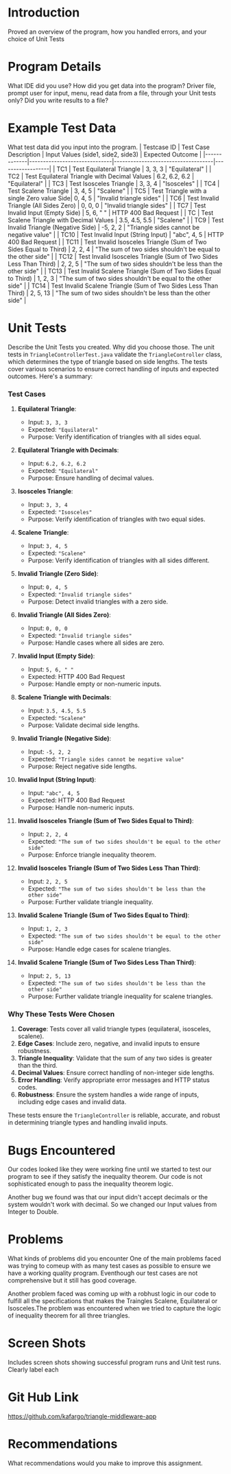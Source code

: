 # Introduction

Proved an overview of the program, how you handled errors, and your choice of Unit Tests

# Program Details

What IDE did you use? How did you get data into the program? Driver file, prompt user for input, menu, read
data from a file, through your Unit tests only? Did you write results to a file?

# Example Test Data

What test data did you input into the program.
| Testcase ID | Test Case Description        | Input Values (side1, side2, side3) | Expected Outcome |
|-------------|------------------------------|------------------------------------|------------------|
| TC1         | Test Equilateral Triangle    | 3, 3, 3                            | "Equilateral"    |
| TC2         | Test Equilateral Triangle with Decimal Values | 6.2, 6.2, 6.2 | "Equilateral" |
| TC3         | Test Isosceles Triangle      | 3, 3, 4 | "Isosceles" |
| TC4         | Test Scalene Triangle        | 3, 4, 5 | "Scalene" |
| TC5         | Test Triangle with a single Zero value Side| 0, 4, 5 | "Invalid triangle sides" |
| TC6         | Test Invalid Triangle (All Sides Zero) | 0, 0, 0 | "Invalid triangle sides" |
| TC7         | Test Invalid Input (Empty Side) | 5, 6, " " | HTTP 400 Bad Request |
| TC          | Test Scalene Triangle with Decimal Values | 3.5, 4.5, 5.5 | "Scalene" |
| TC9         | Test Invalid Triangle (Negative Side) | -5, 2, 2 | "Triangle sides cannot be negative value" |
| TC10        | Test Invalid Input (String Input) | "abc", 4, 5 | HTTP 400 Bad Request |
| TC11        | Test Invalid Isosceles Triangle (Sum of Two Sides Equal to Third) | 2, 2, 4 | "The sum of two sides shouldn't be equal to the other side" |
| TC12        | Test Invalid Isosceles Triangle (Sum of Two Sides Less Than Third) | 2, 2, 5 | "The sum of two sides shouldn't be less than the other side" |
| TC13        | Test Invalid Scalene Triangle (Sum of Two Sides Equal to Third) | 1, 2, 3 | "The sum of two sides shouldn't be equal to the other side" |
| TC14        | Test Invalid Scalene Triangle (Sum of Two Sides Less Than Third) | 2, 5, 13 | "The sum of two sides shouldn't be less than the other side" |


# Unit Tests

Describe the Unit Tests you created. Why did you choose those.
The unit tests in `TriangleControllerTest.java` validate the `TriangleController` class, which determines the type of triangle based on side lengths. The tests cover various scenarios to ensure correct handling of inputs and expected outcomes. Here's a summary:

### **Test Cases**
1. **Equilateral Triangle**:
   - Input: `3, 3, 3`
   - Expected: `"Equilateral"`
   - Purpose: Verify identification of triangles with all sides equal.

2. **Equilateral Triangle with Decimals**:
   - Input: `6.2, 6.2, 6.2`
   - Expected: `"Equilateral"`
   - Purpose: Ensure handling of decimal values.

3. **Isosceles Triangle**:
   - Input: `3, 3, 4`
   - Expected: `"Isosceles"`
   - Purpose: Verify identification of triangles with two equal sides.

4. **Scalene Triangle**:
   - Input: `3, 4, 5`
   - Expected: `"Scalene"`
   - Purpose: Verify identification of triangles with all sides different.

5. **Invalid Triangle (Zero Side)**:
   - Input: `0, 4, 5`
   - Expected: `"Invalid triangle sides"`
   - Purpose: Detect invalid triangles with a zero side.

6. **Invalid Triangle (All Sides Zero)**:
   - Input: `0, 0, 0`
   - Expected: `"Invalid triangle sides"`
   - Purpose: Handle cases where all sides are zero.

7. **Invalid Input (Empty Side)**:
   - Input: `5, 6, " "`
   - Expected: HTTP 400 Bad Request
   - Purpose: Handle empty or non-numeric inputs.

8. **Scalene Triangle with Decimals**:
   - Input: `3.5, 4.5, 5.5`
   - Expected: `"Scalene"`
   - Purpose: Validate decimal side lengths.

9. **Invalid Triangle (Negative Side)**:
   - Input: `-5, 2, 2`
   - Expected: `"Triangle sides cannot be negative value"`
   - Purpose: Reject negative side lengths.

10. **Invalid Input (String Input)**:
    - Input: `"abc", 4, 5`
    - Expected: HTTP 400 Bad Request
    - Purpose: Handle non-numeric inputs.

11. **Invalid Isosceles Triangle (Sum of Two Sides Equal to Third)**:
    - Input: `2, 2, 4`
    - Expected: `"The sum of two sides shouldn't be equal to the other side"`
    - Purpose: Enforce triangle inequality theorem.

12. **Invalid Isosceles Triangle (Sum of Two Sides Less Than Third)**:
    - Input: `2, 2, 5`
    - Expected: `"The sum of two sides shouldn't be less than the other side"`
    - Purpose: Further validate triangle inequality.

13. **Invalid Scalene Triangle (Sum of Two Sides Equal to Third)**:
    - Input: `1, 2, 3`
    - Expected: `"The sum of two sides shouldn't be equal to the other side"`
    - Purpose: Handle edge cases for scalene triangles.

14. **Invalid Scalene Triangle (Sum of Two Sides Less Than Third)**:
    - Input: `2, 5, 13`
    - Expected: `"The sum of two sides shouldn't be less than the other side"`
    - Purpose: Further validate triangle inequality for scalene triangles.

### **Why These Tests Were Chosen**
1. **Coverage**: Tests cover all valid triangle types (equilateral, isosceles, scalene).
2. **Edge Cases**: Include zero, negative, and invalid inputs to ensure robustness.
3. **Triangle Inequality**: Validate that the sum of any two sides is greater than the third.
4. **Decimal Values**: Ensure correct handling of non-integer side lengths.
5. **Error Handling**: Verify appropriate error messages and HTTP status codes.
6. **Robustness**: Ensure the system handles a wide range of inputs, including edge cases and invalid data.

These tests ensure the `TriangleController` is reliable, accurate, and robust in determining triangle types and handling invalid inputs.

# Bugs Encountered

Our codes looked like they were working fine until we started to test our program to see if they satisfy the inequality theorem. Our code is not sophisticated  enough to pass the inequality theorem logic.

Another bug we found was that our input didn't accept decimals or the system wouldn't work with decimal. So we changed our Input values from Integer to Double.

# Problems

What kinds of problems did you encounter
One of the main problems faced was trying to comeup with as many test cases as possible to ensure we have a working quality program. Eventhough our test cases are not comprehensive but it still has good coverage.

Another problem faced was coming up with a robhust logic in our code to fulfill all the specifications that makes the Traingles Scalene, Equilateral or Isosceles.The problem was encountered when we tried to capture the logic of inequality theorem for all three triangles.

# Screen Shots

Includes screen shots showing successful program runs and Unit test runs. Clearly label each

# Git Hub Link

https://github.com/kafargo/triangle-middleware-app

# Recommendations

What recommendations would you make to improve this assignment.
